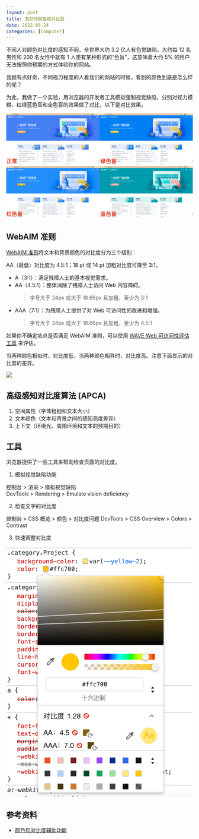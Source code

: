 ```yaml
---
layout: post
title: 友好的颜色和对比度
date: 2022-03-24
categories: [Computer]
---
```


不同人对颜色对比度的感知不同，全世界大约 3.2 亿人有色觉缺陷。大约每 12 名男性和 200 名女性中就有 1 人患有某种形式的“色盲”，这意味着大约 5% 的用户无法按照你预期的方式体验你的网站。

我就有点好奇，不同视力程度的人看我们的网站的时候，看到的颜色到底是怎么样的呢？

为此，我做了一个实验，用浏览器的开发者工具模拟强制视觉缺陷，分别对视力模糊、红绿蓝色盲和全色盲的效果做了对比，以下是对比效果。

![](/assets/2022/2022-03-25-contrast-compare.png)

## WebAIM 准则

[WebAIM 准则](https://webaim.org/standards/wcag/)将文本和背景颜色的对比度分为三个级别：

AA（最低）对比度为 4.5:1；18 pt 或 14 pt 加粗对比度可降至 3:1。

- A（3:1）：满足残障人士的基本视觉需求。
- AA（4.5:1）：整体消除了残障人士访问 Web 内容障碍。
  > 字号大于 24px 或大于 18.66px 且加粗，至少为 3:1
- AAA（7:1）：为残障人士提供了对 Web 可访问性的改进和增强。
  > 字号大于 24px 或大于 18.66px 且加粗，至少为 4.5:1

如果你不确定站点是否满足 WebAIM 准则，可以使用 [WAVE Web 可访问性评估工具](https://wave.webaim.org/report) 来评估。

当两种颜色相似时，对比度低，当两种颜色相异时，对比度高。注意下面显示的对比度的差异。

![](https://web-dev.imgix.net/image/admin/DcYclKelVqhQ2CWlIG97.jpg?auto=format&w=1600)

## 高级感知对比度算法 (APCA)

1. 空间属性（字体粗细和文本大小）
2. 文本颜色（文本和背景之间的感知亮度差异）
3. 上下文（环境光、周围环境和文本的预期目的）

## 工具

浏览器提供了一些工具来帮助检查页面的对比度。

1. 模拟视觉缺陷功能

控制台 > 渲染 > 模拟视觉缺陷  
DevTools > Rendering > Emulate vision deficiency

2. 检查文字的对比度

控制台 > CSS 概览 > 颜色 > 对比度问题
DevTools > CSS Overview > Colors > Contrast

3. 快速调整对比度

![](/assets/2022/0324-contrast.png)

## 参考资料

- [颜色和对比度辅助功能](https://web.dev/color-and-contrast-accessibility/?utm_source=devtools#-2)
